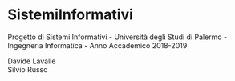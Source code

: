 # SistemiInformativi

Progetto di Sistemi Informativi - Università degli Studi di Palermo - Ingegneria Informatica - Anno Accademico 2018-2019

Davide Lavalle<br/>
Silvio Russo
